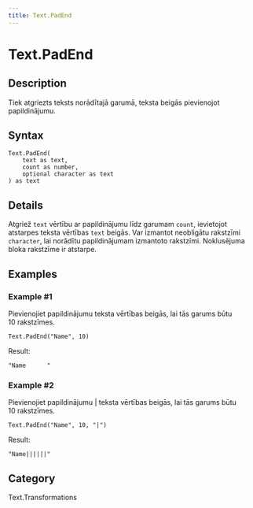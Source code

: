 ```yaml
---
title: Text.PadEnd
---
```


# Text.PadEnd


## Description

Tiek atgriezts teksts norādītajā garumā, teksta beigās pievienojot papildinājumu.


## Syntax

```powerquery
Text.PadEnd(
    text as text,
    count as number,
    optional character as text
) as text
```


## Details

Atgriež <code>text</code> vērtību ar papildinājumu līdz garumam <code>count</code>, ievietojot atstarpes teksta vērtības <code>text</code> beigās.    Var izmantot neobligātu rakstzīmi <code>character</code>, lai norādītu papildinājumam izmantoto rakstzīmi. Noklusējuma bloka rakstzīme ir atstarpe.


## Examples

### Example #1 
Pievienojiet papildinājumu teksta vērtības beigās, lai tās garums būtu 10 rakstzīmes.
```powerquery
Text.PadEnd("Name", 10)
```

Result: 
```powerquery
"Name      "
```


### Example #2 
Pievienojiet papildinājumu | teksta vērtības beigās, lai tās garums būtu 10 rakstzīmes.
```powerquery
Text.PadEnd("Name", 10, "|")
```

Result: 
```powerquery
"Name||||||"
```




## Category
Text.Transformations
